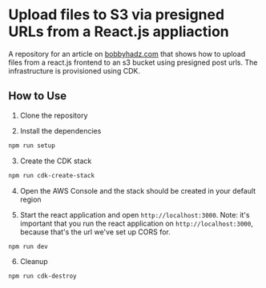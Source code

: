 # Upload files to S3 via presigned URLs from a React.js appliaction

A repository for an article on
[bobbyhadz.com](https://bobbyhadz.com/blog/aws-s3-presigned-url-react) that
shows how to upload files from a react.js frontend to an s3 bucket using
presigned post urls. The infrastructure is provisioned using CDK.

## How to Use

1. Clone the repository

2. Install the dependencies

```bash
npm run setup
```

3. Create the CDK stack

```bash
npm run cdk-create-stack
```

4. Open the AWS Console and the stack should be created in your default region

5. Start the react application and open `http://localhost:3000`. Note: it's
   important that you run the react application on `http://localhost:3000`,
   because that's the url we've set up CORS for.

```bash
npm run dev
```

6. Cleanup

```bash
npm run cdk-destroy
```
